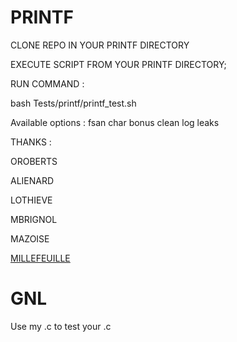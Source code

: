 # PRINTF

CLONE REPO IN YOUR PRINTF DIRECTORY

EXECUTE SCRIPT FROM YOUR PRINTF DIRECTORY;

RUN COMMAND :

bash Tests/printf/printf_test.sh

Available options : 
fsan
char
bonus
clean
log
leaks


THANKS :

OROBERTS

ALIENARD

LOTHIEVE

MBRIGNOL

MAZOISE

[MILLEFEUILLE](http://github.com/mop3)

# GNL

Use my .c to test your .c

